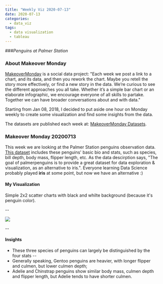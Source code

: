 ```yaml
---
title: "Weekly Viz 2020-07-13"
date: 2020-07-13
categories:
  - data_viz
tags:
  - data visualization
  - tableau
---
```


###*Penguins at Palmer Station*


### About Makeover Monday

[MakeoverMonday](http://www.makeovermonday.co.uk/) is a social data project:
"Each week we post a link to a chart, and its data, and then you rework the chart.
Maybe you retell the story more effectively, or find a new story in the data.
We’re curious to see the different approaches you all take. Whether it’s a simple bar chart or an elaborate infographic, we encourage everyone of all skills to partake.
Together we can have broader conversations about and with data."

Starting from Jan 08, 2018, I decided to put aside one hour on Monday weekly to create some visualization and find some insights from the data.

The datasets are published each week at: [MakeoverMonday Datasets](http://www.makeovermonday.co.uk/data/).

### Makeover Monday 20200713

This week we are looking at the Palmer Station penguins observation data. [This dataset](https://github.com/allisonhorst/palmerpenguins) includes these penguins' basic bio and stats, such as species, bill depth, body mass, flipper length, etc. As the data descirption says, "The goal of palmerpenguins is to provide a great dataset for data exploration & visualization, as an alternative to iris.". Everyone learning Data Science probably played **iris** at some point, but now we have an alternative :)  

#### My Visualization

Simple 2x2 scatter charts with black and whilte background (because it's penguin color).  

--  

<div class='tableauPlaceholder' id='viz1594691603143' style='position: relative'>
<noscript><a href='#'>
   <img alt=' ' src='https:&#47;&#47;public.tableau.com&#47;static&#47;images&#47;Ma&#47;MakeOverMonday2020713PalmerStationPenguins&#47;PalmerStationPenguins&#47;1_rss.png' style='border: none' />
</a></noscript>
<object class='tableauViz'  style='display:none;'>
  <param name='host_url' value='https%3A%2F%2Fpublic.tableau.com%2F' /> 
  <param name='embed_code_version' value='3' /> 
  <param name='site_root' value='' />
  <param name='name' value='MakeOverMonday2020713PalmerStationPenguins&#47;PalmerStationPenguins' />
  <param name='tabs' value='no' />
  <param name='toolbar' value='yes' />
  <param name='static_image' value='https:&#47;&#47;public.tableau.com&#47;static&#47;images&#47;Ma&#47;MakeOverMonday2020713PalmerStationPenguins&#47;PalmerStationPenguins&#47;1.png' />
  <param name='animate_transition' value='yes' />
  <param name='display_static_image' value='yes' />
  <param name='display_spinner' value='yes' />
  <param name='display_overlay' value='yes' />
  <param name='display_count' value='yes' />
  <param name='language' value='en' />
</object></div>           
<script type='text/javascript'>     
  var divElement = document.getElementById('viz1594691603143');   
  var vizElement = divElement.getElementsByTagName('object')[0];              
  if ( divElement.offsetWidth > 800 ) { vizElement.style.width='800px';vizElement.style.height='827px';} else if ( divElement.offsetWidth > 500 ) { vizElement.style.width='800px';vizElement.style.height='827px';} else { vizElement.style.width='100%';vizElement.style.height='727px';}                     var scriptElement = document.createElement('script');                    scriptElement.src = 'https://public.tableau.com/javascripts/api/viz_v1.js';                    vizElement.parentNode.insertBefore(scriptElement, vizElement);               
</script>
  
  
--  

#### Insights
* These three species of penguins can largely be distinguished by the four stats --  
* Generally speaking, Gentoo penguins are heavier, with longer flipper and culmen, but lower culmen depth;  
* Adelie and Chinstrap penguins show similar body mass, culmen depth and flipper length, but Adelie tends to have shorter culmen.  
